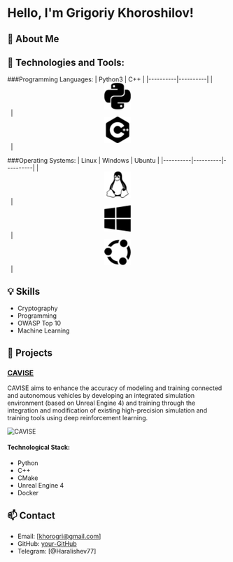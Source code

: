 <!--
**Haralishev77/Haralishev77** is a ✨ _special_ ✨ repository because its `README.md` (this file) appears on your GitHub profile.

Here are some ideas to get you started:

- 🔭 I’m currently working on ...
- 🌱 I’m currently learning ...
- 👯 I’m looking to collaborate on ...
- 🤔 I’m looking for help with ...
- 💬 Ask me about ...
- 📫 How to reach me: ...
- 😄 Pronouns: ...
- ⚡ Fun fact: ...
-->
# Hello, I'm Grigoriy Khoroshilov!

## 👋 About Me

## 🔧 Technologies and Tools:
###Programming Languages:
| Python3 | C++ |
|----------|----------|
| <img src="python.svg" style="width: 60px; height: 60px; display: block; margin: auto;" />&nbsp; | <img src="cplusplus.svg" style="width: 60px; height: 60px; display: block; margin: auto;" />&nbsp; |

###Operating Systems:
| Linux | Windows | Ubuntu |
|----------|----------|----------|
| <img src="linux.svg" style="width: 60px; height: 60px; display: block; margin: auto;" />&nbsp; | <img src="windows10.svg" style="width: 60px; height: 60px; display: block; margin: auto;" />&nbsp; | <img src="ubuntu.svg" style="width: 60px; height: 60px; display: block; margin: auto;" />&nbsp; |


## 💡 Skills
- Cryptography
- Programming
- OWASP Top 10
- Machine Learning

## 📂 Projects
### [CAVISE](https://github.com/CAVISE)
CAVISE aims to enhance the accuracy of modeling and training connected and autonomous vehicles by developing an integrated simulation environment (based on Unreal Engine 4) and training through the integration and modification of existing high-precision simulation and training tools using deep reinforcement learning.

![CAVISE](<img src="CAVISE.png" alt="header" width=100%;>)

#### Technological Stack:
- Python
- C++
- CMake
- Unreal Engine 4
- Docker

## 📫 Contact
- Email: [khorogri@gmail.com]
- GitHub: [your-GitHub](https://github.com/Haralishev77)
- Telegram: [@Haralishev77]
